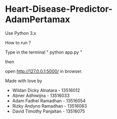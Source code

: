 # Heart-Disease-Predictor-AdamPertamax

Use Python 3.x

How to run ?

Type in the terminal " python app.py "

then 

open  http://127.0.0.1:5000/ in browser.

Made with love by
- Wildan Dicky Alnatara - 13516012
- Abner Adhiwijna - 13516033
- Adam Fadhel Ramadhan - 13516054
- Rizky Andyno Ramadhan - 13516063
- David Timothy Panjaitan - 13516075
